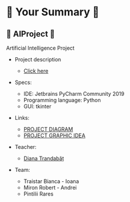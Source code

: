 # 📖 Your Summary 📖
## 🧠 AIProject 🧠
Artificial Intelligence Project

[logo]: https://pbs.twimg.com/profile_images/1407493674/uaic_emblema.png "Logo Title Text 2"

- Project description
  - [Click here](https://docs.google.com/document/d/e/2PACX-1vQU1k2Ou1QfkznyX4eq07QNWD6ghPA1DEgcy8qHGWUs6i_hk7Bxh5M5_x6Us_vZtKrJ2mstANLfMFZf/pub)

- Specs:
  - IDE: Jetbrains PyCharm Community 2019
  - Programming language: Python
  - GUI: tkinter

- Links:
  - [PROJECT DIAGRAM](../blob/master/project_diagram.png)
  - [PROJECT GRAPHIC IDEA](../blob/master/project_idea.png)
  
- Teacher:
  - [Diana Trandabăț](https://profs.info.uaic.ro/~dtrandabat/index.php)
  
- Team:
  - Traistar Bianca - Ioana
  - Miron Robert - Andrei
  - Pintilii Rares 
